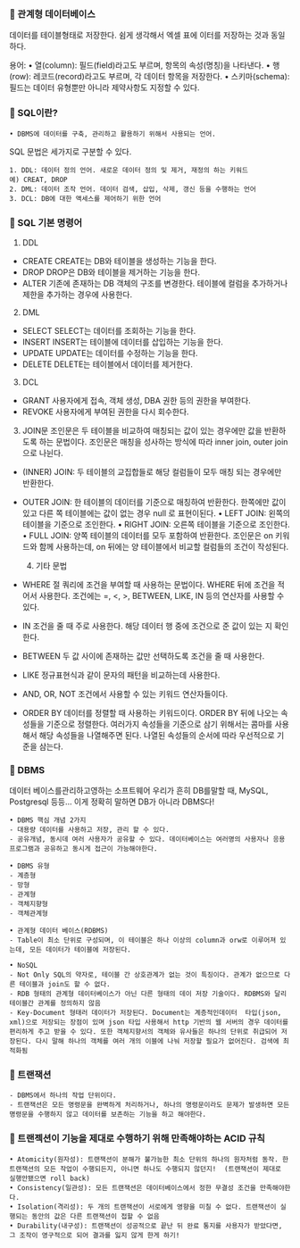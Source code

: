 ### 🎈 관계형 데이터베이스
데이터를 테이블형태로 저장한다.
쉼게 생각해서 엑셀 표에 이터를 저장하는 것과 동일하다.

용어:
	• 열(column): 필드(field)라고도 부르며, 항목의 속성(명칭)을 나타낸다.
	• 행(row): 레코드(record)라고도 부르며, 각 데이터 항목을 저장한다.
	• 스키마(schema): 필드는 데이터 유형뿐만 아니라 제약사항도 지정할 수 있다.

### 🎈 SQL이란?
	• DBMS에 데이터를 구축, 관리하고 활용하기 위해서 사용되는 언어.

SQL 문법은 세가지로 구분할 수 있다.

	1. DDL: 데이터 정의 언어. 새로운 데이터 정의 및 제거, 재정의 하는 키워드
	예) CREAT, DROP
	2. DML: 데이터 조작 언어. 데이터 검색, 삽입, 삭제, 갱신 등을 수행하는 언어
	3. DCL: DB에 대한 액세스를 제어하기 위한 언어

### 🎈 SQL 기본 명령어 
1) DDL

- CREATE
CREATE는 DB와 테이블을 생성하는 기능을 한다.
- DROP
DROP은 DB와 테이블을 제거하는 기능을 한다.
- ALTER
기존에 존재하는 DB 객체의 구조를 변경한다. 테이블에 컬럼을 추가하거나 제한을 추가하는 경우에 사용한다.
2) DML
- SELECT
SELECT는 데이터를 조회하는 기능을 한다.
- INSERT
INSERT는 테이블에 데이터를 삽입하는 기능을 한다.
- UPDATE
UPDATE는 데이터를 수정하는 기능을 한다.
- DELETE
DELETE는 테이블에서 데이터를 제거한다.
3) DCL
- GRANT
사용자에게 접속, 객체 생성, DBA 권한 등의 권한을 부여한다.
- REVOKE
사용자에게 부여된 권한을 다시 회수한다.
3. JOIN문
조인문은 두 테이블을 비교하여 매칭되는 값이 있는 경우에만 값을 반환하도록 하는 문법이다. 조인문은 매칭을 성사하는 방식에 따라 inner join, outer join 으로 나뉜다.
- (INNER) JOIN: 두 테이블의 교집합들로 해당 컬럼들이 모두 매칭 되는 경우에만 반환한다.
- OUTER JOIN: 한 테이블의 데이터를 기준으로 매칭하여 반환한다. 한쪽에만 값이 있고 다른 쪽 테이블에는 값이 없는 경우 null 로 표현이된다.
  • LEFT JOIN: 왼쪽의 테이블을 기준으로 조인한다.
  • RIGHT JOIN: 오른쪽 테이블을 기준으로 조인한다.
  • FULL JOIN: 양쪽 테이블의 데이터를 모두 포함하여 반환한다.
조인문은 on 키워드와 함께 사용하는데, on 뒤에는 양 테이블에서 비교할 컬럼들의 조건이 작성된다.

	4. 기타 문법

- WHERE 절
쿼리에 조건을 부여할 때 사용하는 문법이다. WHERE 뒤에 조건을 적어서 사용한다.
조건에는 =, <, >, BETWEEN, LIKE, IN 등의 연산자를 사용할 수 있다.
- IN
조건을 줄 때 주로 사용한다. 해당 데이터 행 중에 조건으로 준 값이 있는 지 확인한다.
- BETWEEN
두 값 사이에 존재하는 값만 선택하도록 조건을 줄 때 사용한다.
- LIKE
정규표현식과 같이 문자의 패턴을 비교하는데 사용한다.
- AND, OR, NOT
조건에서 사용할 수 있는 키워드 연산자들이다.
- ORDER BY
데이터를 정렬할 때 사용하는 키워드이다. ORDER BY 뒤에 나오는 속성들을 기준으로 정렬한다. 여러가지 속성들을 기준으로 삼기 위해서는 콤마를 사용해서 해당 속성들을 나열해주면 된다. 나열된 속성들의 순서에 따라 우선적으로 기준을 삼는다.



### 🎈 DBMS
데이터 베이스를관리하고영하는 소프트웨어
우리가 흔히 DB를말할 때, MySQL, Postgresql 등등… 이게 정확히 말하면 DB가 아니라 DBMS다!

	• DBMS 핵심 개념 2가지
	- 대용량 데이터를 사용하고 저장, 관리 할 수 있다.
	- 공유개념, 동시데 여러 사용자가 공유할 수 있다. 데이터베이스는 여러명의 사용자나 응용 프로그램과 공유하고 동시게 접근이 가능해야한다.

	• DBMS 유형
	- 계층형
	- 망형
	- 관계형
	- 객체지향형
	- 객체관계형
	
	• 관계형 데이터 베이스(RDBMS)
	- Table이 최소 단위로 구성되며, 이 테이블은 하나 이상의 column과 orw로 이루어져 있는데, 모든 데이터가 테이블에 저장된다.
	
	• NoSQL
	- Not Only SQL의 약자로, 테이블 간 상호관계가 없는 것이 특징이다. 관계가 없으므로 다른 테이블과 join도 할 수 없다.
	- RDB 형태의 관계형 데이터베이스가 아닌 다른 형태의 데이 저장 기술이다. RDBMS와 달리 테이블간 관계를 정의하지 않음
	- Key-Document 형태러 데이터가 저장된다. Document는 계층적인데이터  타입(json, xml)으로 저장되는 장점이 있며 json 타입 사용해서 http 기반의 웹 서버의 경우 데이터를 편리하게 주고 받을 수 있다. 또한 객체지향서의 객체와 유사들은 하나의 단위로 취급되어 저장된다. 다시 말해 하나의 객체를 여러 개의 이블에 나눠 저장할 필요가 없어진다. 검색에 최적화됨
### 🎈 트랜잭션
	- DBMS에서 하나의 작업 단위이다.
	- 트랜잭션은 모든 명령문을 완벽하게 처리하거나, 하나의 명령문이라도 문제가 발생하면 모든 명령문을 수행하지 않고 데이터를 보존하는 기능을 하고 해야한다.

### 🎈 트랜젝션이 기능을 제대로 수행하기 위해 만족해야하는 ACID 규칙
	• Atomicity(원자성): 트랜잭션이 분해가 불가능한 최소 단위의 하나의 원자처럼 동작. 한 트랜잭션의 모든 작업이 수행되든지, 아니면 하나도 수행되지 않던지!  (트랜잭션이 제대로 실행안됐으면 roll back)
	• Consistency(일관성): 모든 트랜잭션은 데이터베이스에서 정한 무결성 조건을 만족해야한다.
	• Isolation(격리성): 두 개의 트랜잭션이 서로에게 영향을 미칠 수 없다. 트랜잭션이 실행되는 동안의 값은 다른 트랜잭션이 접할 수 없음 
	• Durability(내구성): 트랜잭션이 성공적으로 끝난 뒤 완료 통지를 사용자가 받았다면, 그 조작이 영구적으로 되어 결과를 잃지 않게 한게 하기!






